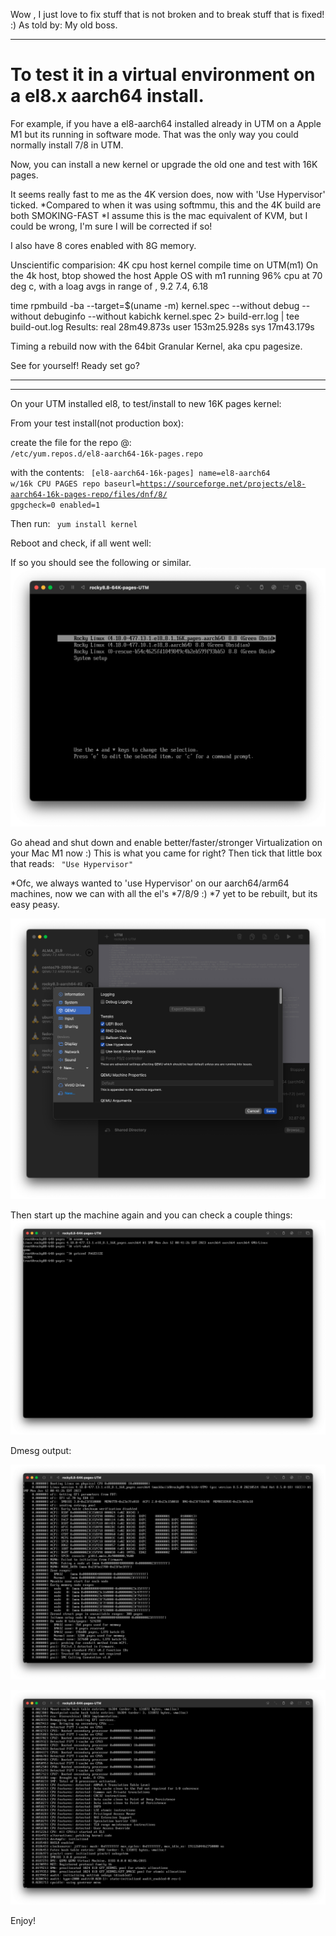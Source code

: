 Wow , I just love to fix stuff that is not broken and to break stuff that is fixed!  :) As told by: My old boss.
<hr>

# To test it in a virtual environment on a el8.x aarch64 install. 

For example, if you have
a el8-aarch64 installed already in UTM on a Apple M1 but its running in software mode.
That was the only way you could normally install 7/8 in UTM.

Now, you can install a new kernel or upgrade the old one and test with 16K pages.

It seems really fast to me as the 4K version does, now with 'Use Hypervisor' ticked.
*Compared to when it was using softmmu, this and the 4K build are both SMOKING-FAST
*I assume this is the mac equivalent of KVM, but I could be wrong, I'm sure I will be corrected if so!

I also have 8 cores enabled with 8G memory.

Unscientific comparision:
4K cpu host kernel compile time on UTM(m1)
On the 4k host, btop showed the host Apple OS with m1 running 96% cpu at 70 deg c, with a loag avgs in range of , 9.2 7.4, 6.18

time rpmbuild -ba --target=$(uname -m) kernel.spec --without debug --without debuginfo --without kabichk kernel.spec 2> build-err.log | tee build-out.log
Results:
real 28m49.873s user 153m25.928s sys 17m43.179s


Timing a rebuild now with the 64bit Granular Kernel, aka cpu pagesize.







See for yourself! Ready set go?
<hr>
<hr>
On your UTM installed el8, to test/install to new 16K pages kernel:


From your test install(not production box):

create the file for the repo @:
<code>
/etc/yum.repos.d/el8-aarch64-16k-pages.repo
</code>

with the contents:
<code>
[el8-aarch64-16k-pages]
name=el8-aarch64 w/16k CPU PAGES repo 
baseurl=https://sourceforge.net/projects/el8-aarch64-16k-pages-repo/files/dnf/8/
gpgcheck=0
enabled=1
</code>

Then run:
<code>
yum install kernel
</code>

Reboot and check, if all went well:


If so you should see the following or similar.
![8.8-on-Apple-Mac-M1-using-UTM](/assets/images/88-64k-utm-boot.png?raw=true)

Go ahead and shut down and enable better/faster/stronger Virtualization on your Mac M1 now :)
This is what you came for right? Then tick that little box that reads:
<code>
"Use Hypervisor"
</code>

*Ofc, we always wanted to 'use Hypervisor' on our aarch64/arm64 machines, now we can with all the el's  *7/8/9 :)
*7 yet to be rebuilt, but its easy peasy.

  ![8.8-on-Apple-Mac-M1-using-UTM](/assets/images/8.8UTM-VIRT-TICK.png?raw=true)

Then start up the machine again and you can check a couple things:
![8.8-on-Apple-Mac-M1-using-UTM](/assets/images/88-64k-utm-checks.png?raw=true)

Dmesg output:

![8.8-on-Apple-Mac-M1-using-UTM](/assets/images/88-64k-utm-dmesg1.png?raw=true)

![8.8-on-Apple-Mac-M1-using-UTM](/assets/images/88-64k-utm-dmesg2.png?raw=true)



Enjoy!

